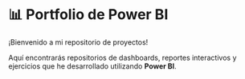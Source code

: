 # 📊 Portfolio de Power BI

¡Bienvenido a mi repositorio de proyectos!  

Aquí encontrarás repositorios de dashboards, reportes interactivos y ejercicios que he desarrollado utilizando **Power BI**.
